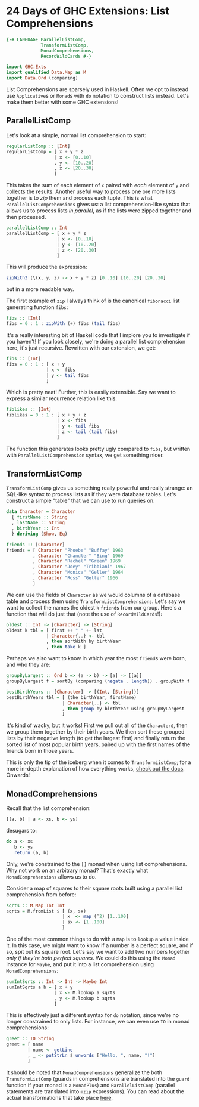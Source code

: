 # 24 Days of GHC Extensions: List Comprehensions

```haskell
{-# LANGUAGE ParallelListComp, 
			 TransformListComp, 
			 MonadComprehensions, 
			 RecordWildCards #-}

import GHC.Exts
import qualified Data.Map as M
import Data.Ord (comparing)
```

List Comprehensions are sparsely used in Haskell. Often we opt to instead use `Applicative`s or `Monad`s with `do` notation to construct lists instead. Let's make them better with some GHC extensions!

## ParallelListComp

Let's look at a simple, normal list comprehension to start:

```haskell
regularListComp :: [Int]
regularListComp = [ x + y * z 
                  | x <- [0..10]
                  , y <- [10..20]
                  , z <- [20..30]
                  ]
```

This takes the sum of each element of `x` paired with *each* element of `y` and collects the results. Another useful way to process one ore more lists together is to *zip* them and process each tuple. This is what `ParallelListComprehensions` gives us: a list comprehension-like syntax that allows us to process lists *in parallel*, as if the lists were zipped together and then processed.

```haskell
parallelListComp :: Int
parallelListComp = [ x + y * z 
                   | x <- [0..10]  
                   | y <- [10..20] 
                   | z <- [20..30]
                   ]
```

This will produce the expression:

```haskell
zipWith3 (\(x, y, z) -> x + y * z) [0..10] [10..20] [20..30]
```

but in a more readable way.

The first example of `zip` I always think of is the canonical `fibonacci` list generating function `fibs`:

```haskell
fibs :: [Int]
fibs = 0 : 1 : zipWith (+) fibs (tail fibs)
```

It's a really interesting bit of Haskell code that I implore you to investigate if you haven't! If you look closely, we're doing a parallel list comprehension here, it's just recursive. Rewritten with our extension, we get:

```haskell
fibs :: [Int]
fibs = 0 : 1 : [ x + y 
               | x <- fibs
               | y <- tail fibs
               ]
```

Which is pretty neat! Further, this is easily extensible. Say we want to express a similar recurrence relation like this:

```haskell
fiblikes :: [Int]
fiblikes = 0 : 1 : [ x + y + z
                   | x <- fibs
                   | y <- tail fibs
                   | z <- tail (tail fibs)
                   ]
```

The function this generates looks pretty ugly compared to `fibs`, but written with `ParallelListComprehension` syntax, we get something nicer.

## TransformListComp

`TransformListComp` gives us something really powerful and really strange: an SQL-like syntax to process lists as if they were database tables. Let's construct a simple "table" that we can use to run queries on.

```haskell
data Character = Character
  { firstName :: String
  , lastName :: String
  , birthYear :: Int 
  } deriving (Show, Eq)

friends :: [Character]
friends = [ Character "Phoebe" "Buffay" 1963
          , Character "Chandler" "Bing" 1969
          , Character "Rachel" "Green" 1969
          , Character "Joey" "Tribbiani" 1967 
          , Character "Monica" "Geller" 1964
          , Character "Ross" "Geller" 1966 
          ]
```

We can use the fields of `Character` as we would columns of a database table and process them using  `TransformListComprehensions`. Let's say we want to collect the names the oldest `k` `friend`s from our group. Here's a function that will do just that (note the use of `RecordWildCards`!):

```haskell
oldest :: Int -> [Character] -> [String]
oldest k tbl = [ first ++ " " ++ lst
               | Character{..} <- tbl
               , then sortWith by birthYear
               , then take k ]
```

Perhaps we also want to know in which year the most `friend`s were born, and who they are:

```haskell
groupByLargest :: Ord b => (a -> b) -> [a] -> [[a]]
groupByLargest f = sortBy (comparing (negate . length)) . groupWith f

bestBirthYears :: [Character] -> [(Int, [String])]
bestBirthYears tbl = [ (the birthYear, firstName)
                     | Character{..} <- tbl
                     , then group by birthYear using groupByLargest
                     ]
```

It's kind of wacky, but it works! First we pull out all of the `Character`s, then we group them together by their birth years. We then sort these grouped lists by their negative length (to get the largest first) and finally return the sorted list of most popular birth years, paired up with the first names of the friends born in those years.

This is only the tip of the iceberg when it comes to `TransformListComp`; for a more in-depth explanation of how everything works, [check out the docs](https://downloads.haskell.org/~ghc/7.8.3/docs/html/users_guide/syntax-extns.html#generalised-list-comprehensions). Onwards!

## MonadComprehensions

Recall that the list comprehension:

```haskell
[(a, b) | a <- xs, b <- ys]
```

desugars to:

```haskell
do a <- xs
   b <- ys
   return (a, b)
```

Only, we're constrained to the `[]` monad when using list comprehensions. Why not work on an arbitrary monad? That's exactly what `MonadComprehensions` allows us to do.

Consider a map of squares to their square roots built using a parallel list comprehension from before:

```haskell
sqrts :: M.Map Int Int
sqrts = M.fromList $ [ (x, sx)
                     | x  <- map (^2) [1..100]
                     | sx <- [1..100]
                     ]
```

One of the most common things to do with a `Map` is to `lookup` a value inside it. In this case, we might want to know if a number is a perfect square, and if so, spit out its square root. Let's say we want to add two numbers together *only if they're both perfect squares*. We could do this using the `Monad` instance for `Maybe`, and put it into a list comprehension using `MonadComprehensions`:

```haskell
sumIntSqrts :: Int -> Int -> Maybe Int
sumIntSqrts a b = [ x + y 
                  | x <- M.lookup a sqrts
                  , y <- M.lookup b sqrts
                  ]
```

This is effectively just a different syntax for `do` notation, since we're no longer constrained to only lists. For instance, we can even use `IO` in monad comprehensions:

```haskell
greet :: IO String
greet = [ name 
        | name <- getLine
        , _ <- putStrLn $ unwords ["Hello, ", name, "!"]
        ]
```

It should be noted that `MonadComprehensions` generalize the both `TransformListComp` (guards in comprehensions are translated into the `guard` function if your monad is a `MonadPlus`) and `ParallelListComp` (parallel statements are translated into `mzip` expressions). You can read about the actual transformations that take place [here](https://downloads.haskell.org/~ghc/7.8.3/docs/html/users_guide/syntax-extns.html#monad-comprehensions).